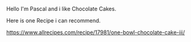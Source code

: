 Hello
I'm Pascal and i like Chocolate Cakes.

Here is one Recipe i can recommend.

https://www.allrecipes.com/recipe/17981/one-bowl-chocolate-cake-iii/